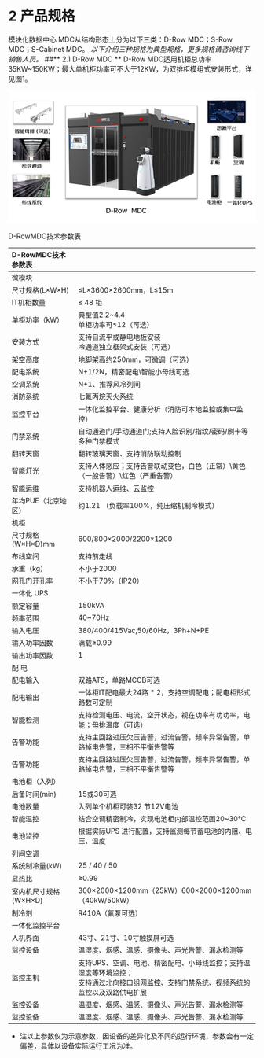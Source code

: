 # **2 产品规格**
模块化数据中心 MDC从结构形态上分为以下三类：D-Row MDC；S-Row MDC；S-Cabinet MDC。
*以下介绍三种规格为典型规格，更多规格请咨询线下销售人员。*
##** 2.1 D-Row MDC **
D-Row MDC适用机柜总功率35KW~150KW；最大单机柜功率可不大于12KW，为双排柜模组式安装形式，详见图1。

![D-Row-MDC.jpg](../../../../image/modular-data-center-mdc/D-Row-MDC.jpg)



 D-RowMDC技术参数表 

| D-RowMDC技术参数表  |                                                             | 
| :---               | :---                                                        | 
| 微模块             |                                                              |
| 尺寸规格(L×W×H)    | ≤L×3600×2600mm，L≤15m                                        |           
| IT机柜数量         | ≤ 48 柜                                                      | 
| 单柜功率（kW）      | 典型值2.2~4.4 <br> 单柜功率可≤12（可选）<br> |
| 安装方式           | 支持自流平或静电地板安装 <br> 冷通道独立框架式安装（可选）<br>   |
| 架空高度           | 地脚架高约250mm，可微调（可选）                                |   
| 配电系统           | N+1/2N，精密配电\智能小母线可选                                |   
| 空调系统           | N+1、推荐风冷列间                                             |   
| 消防系统           | 七氟丙烷灭火系统                                              |   
| 监控平台           | 一体化监控平台、健康分析（消防可本地监控或集中监控）            | 
| 门禁系统           | 自动通道门/手动通道门;支持人脸识别/指纹/密码/刷卡等多种门禁模式  | 
| 翻转天窗           | 翻转玻璃天窗、支持消防联动控制                                | 
| 智能灯光           | 支持人体感应；支持告警联动变色，白色（正常）\黄色（一般告警）\红色（严重告警） | 
| 智能运维           | 支持机器人运维、云监控                                                    | 
| 年均PUE（北京地区） | 约1.21 （负载率100%，纯压缩机制冷模式）                                    | 
| 机柜               |     | 
| 尺寸规格(W×H×D)mm  | 600/800×2000/2200×1200                                                  | 
| 布线空间           | 支持前走线                                                               | 
| 承重（kg）         | 不小于2000                                                         | 
| 网孔门开孔率        | 不小于70%（IP20）                                                       | 
| 一体化 UPS         |   | 
| 额定容量           | 150kVA                                                                  | 
| 频率范围           | 40~70Hz                                                                 | 
| 输入电压           | 380/400/415Vac,50/60Hz，3Ph+N+PE   
| 输入功率因数       | 满载≥0.99                                                               |  
| 输出功率因数       | 1                                                                      |   
| 配 电              |       | 
| 配电输入           | 双路ATS，单路MCCB可选                                                    |           
| 配电输出           | 一体柜IT配电最大24路 * 2，支持空调配电；配电柜形式路数可定制                 |
| 智能检测           | 支持检测电压、电流，空开状态，视在功率有功功率，电能；母排温度（可选）         | 
| 告警功能           | 支持主回路过压欠压告警，过流告警，频率异常告警，单路掉电告警，三相不平衡告警等  | 
| 告警功能           | 支持主回路过压欠压告警，过流告警，频率异常告警，单路掉电告警，三相不平衡告警等  | 
| 电池柜（入列）     |         | 
| 后备时间(min)      | 15或30可选                                                         | 
| 电池数量           | 入列单个机柜可装32 节12V电池                                              | 
| 智能温控           | 结合空调精密制冷，实现电池柜内部温控范围20~30℃                             | 
| 电池监控           | 根据实际UPS 进行配置，支持监测每节蓄电池的内阻、电压、温度                   | 
| 列间空调            |    | 
| 系统制冷量(kW)	     | 25 / 40 / 50                                                           |
| 显热比	            | ≥0.99                                                                   |
| 室内机尺寸规格(W×H×D)| 300×2000×1200mm（25kW）600×2000×1200mm（40kW/50kW）                    | 
| 制冷剂	            | R410A（氟泵可选）                                                       |
| 一体化监控平台      |      |
| 人机界面	          | 43寸、21寸、10寸触摸屏可选                                              |
| 监控设备           | 温湿度、烟感、温感、摄像头、声光告警、漏水检测等                            |
| 监控主机           | 支持UPS、空调、电池、精密配电、小母线监控；支持温湿度等环境监控；<br> 支持通过北向接口组网监控、支持门禁系统、视频系统的监控以及双路供电扩展 <br>  |
| 监控设备           | 温湿度、烟感、温感、摄像头、声光告警、漏水检测等                            |
| 监控设备           | 温湿度、烟感、温感、摄像头、声光告警、漏水检测等                            |
- 注以上参数仅为示意参数，因设备的差异化及不同的运行环境，参数会有一定偏差，具体以设备实际运行工况为准。








